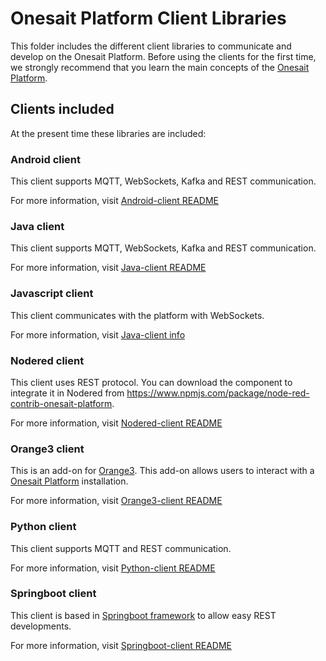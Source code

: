 Onesait Platform Client Libraries
=================================

This folder includes the different client libraries to communicate and develop on the Onesait Platform.
Before using the clients for the first time, we strongly recommend that you learn the main concepts of the [Onesait Platform](https://onesaitplatform.atlassian.net/wiki/spaces/OP/overview?mode=global).

## Clients included
At the present time these libraries are included:

### Android client
This client supports MQTT, WebSockets, Kafka and REST communication.

For more information, visit [Android-client README](./andriod-client/README.md)

### Java client
This client supports MQTT, WebSockets, Kafka and REST communication.

For more information, visit [Java-client README](./java-client/README.md)

### Javascript client
This client communicates with the platform with WebSockets.

For more information, visit [Java-client info](./javascript-client/op_apiJs_websocketExample.html)

### Nodered client
This client uses REST protocol. You can download the component to integrate it in Nodered from https://www.npmjs.com/package/node-red-contrib-onesait-platform.

For more information, visit [Nodered-client README](./nodered-client/node-red-contrib-onesait-platform/README.md)

### Orange3 client
This is an add-on for [Orange3](http://orange.biolab.si). This add-on allows users to interact with a [Onesait Platform](https://onesaitplatform.atlassian.net/wiki/spaces/OP/overview?mode=global) installation.

For more information, visit [Orange3-client README](./orange3-client/orange3-onesaitplatform/README.md)

### Python client

This client supports MQTT and REST communication.

For more information, visit [Python-client README](./python-client/README.md)

### Springboot client

This client is based in [Springboot framework](https://spring.io/projects/spring-boot) to allow easy REST developments.

For more information, visit [Springboot-client README](./springboot-client/README.md)